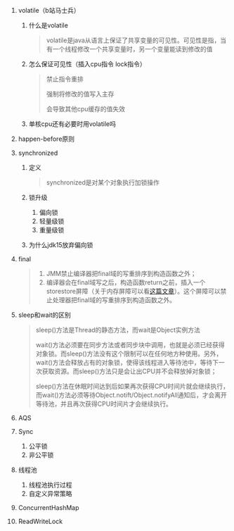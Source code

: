 1. volatile（b站马士兵）

   1. 什么是volatile

      > volatile是java从语言上保证了共享变量的可见性。可见性是指，当有一个线程修改一个共享变量时，另一个变量能读到修改的值

   2. 怎么保证可见性（插入cpu指令 lock指令）

      > 禁止指令重排
      >
      > 强制将修改的值写入主存
      >
      > 会导致其他cpu缓存的值失效
      
   3. 单核cpu还有必要时用volatile吗

2. happen-before原则

3. synchronized

   1. 定义

      > synchronized是对某个对象执行加锁操作

   2. 锁升级

      1. 偏向锁
      2. 轻量级锁
      3. 重量级锁

   3. 为什么jdk15放弃偏向锁

4. final

   > 1. JMM禁止编译器把final域的写重排序到构造函数之外；
   > 2. 编译器会在final域写之后，构造函数return之前，插入一个storestore屏障（关于内存屏障可以看[这篇文章](https://juejin.cn/post/6844903600318054413)）。这个屏障可以禁止处理器把final域的写重排序到构造函数之外。

5. sleep和wait的区别

   > sleep()方法是Thread的静态方法，而wait是Object实例方法
   >
   > wait()方法必须要在同步方法或者同步块中调用，也就是必须已经获得对象锁。而sleep()方法没有这个限制可以在任何地方种使用。另外，wait()方法会释放占有的对象锁，使得该线程进入等待池中，等待下一次获取资源。而sleep()方法只是会让出CPU并不会释放掉对象锁；
   >
   > sleep()方法在休眠时间达到后如果再次获得CPU时间片就会继续执行，而wait()方法必须等待Object.notift/Object.notifyAll通知后，才会离开等待池，并且再次获得CPU时间片才会继续执行。

6. AQS

7. Sync

   1. 公平锁
   2. 非公平锁

8. 线程池

   1. 线程池执行过程
   2. 自定义异常策略

9. ConcurrentHashMap

10. ReadWriteLock

    

